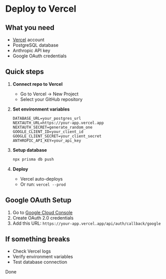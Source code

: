 # Deploy to Vercel

## What you need

- [Vercel](https://vercel.com) account
- PostgreSQL database
- Anthropic API key
- Google OAuth credentials

## Quick steps

1. **Connect repo to Vercel**
   - Go to Vercel → New Project
   - Select your GitHub repository

2. **Set environment variables**
   ```
   DATABASE_URL=your_postgres_url
   NEXTAUTH_URL=https://your-app.vercel.app
   NEXTAUTH_SECRET=generate_random_one
   GOOGLE_CLIENT_ID=your_client_id
   GOOGLE_CLIENT_SECRET=your_client_secret
   ANTHROPIC_API_KEY=your_api_key
   ```

3. **Setup database**
   ```bash
   npx prisma db push
   ```

4. **Deploy**
   - Vercel auto-deploys
   - Or run: `vercel --prod`

## Google OAuth Setup

1. Go to [Google Cloud Console](https://console.cloud.google.com/)
2. Create OAuth 2.0 credentials
3. Add this URL: `https://your-app.vercel.app/api/auth/callback/google`

## If something breaks

- Check Vercel logs
- Verify environment variables
- Test database connection

Done 

